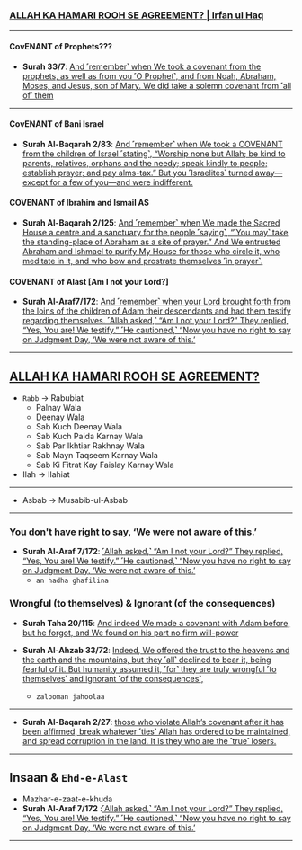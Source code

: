 
### [ALLAH KA HAMARI ROOH SE AGREEMENT? | Irfan ul Haq](https://www.youtube.com/watch?v=osVIq_3Oibs)

***

#### CovENANT of Prophets???
* __Surah 33/7__: [And ˹remember˺ when We took a covenant from the prophets, as well as from you ˹O Prophet˺, and from Noah, Abraham, Moses, and Jesus, son of Mary. We did take a solemn covenant from ˹all of˺ them](https://quranwbw.com/33/7)

***

#### CovENANT of Bani Israel
* __Surah Al-Baqarah 2/83__: [And ˹remember˺ when We took a COVENANT from the children of Israel ˹stating˺, “Worship none but Allah; be kind to parents, relatives, orphans and the needy; speak kindly to people; establish prayer; and pay alms-tax.” But you ˹Israelites˺ turned away—except for a few of you—and were indifferent.]()

#### COVENANT of Ibrahim and Ismail AS
* __Surah Al-Baqarah 2/125__: [And ˹remember˺ when We made the Sacred House a centre and a sanctuary for the people ˹saying˺, “˹You may˺ take the standing-place of Abraham as a site of prayer.” And We entrusted Abraham and Ishmael to purify My House for those who circle it, who meditate in it, and who bow and prostrate themselves ˹in prayer˺.]()

#### COVENANT of Alast [Am I not your Lord?]
* __Surah Al-Araf7/172__: [And ˹remember˺ when your Lord brought forth from the loins of the children of Adam their descendants and had them testify regarding themselves. ˹Allah asked,˺ “Am I not your Lord?” They replied, “Yes, You are! We testify.” ˹He cautioned,˺ “Now you have no right to say on Judgment Day, ‘We were not aware of this.’
](https://quran.com/7/172)

***

## [ALLAH KA HAMARI ROOH SE AGREEMENT?](https://www.youtube.com/watch?v=osVIq_3Oibs)
* `Rabb` -> Rabubiat
  * Palnay Wala
  * Deenay Wala
  * Sab Kuch Deenay Wala
  * Sab Kuch Paida Karnay Wala
  * Sab Par Ikhtiar Rakhnay Wala
  * Sab Mayn Taqseem Karnay Wala
  * Sab Ki Fitrat Kay Faislay Karnay Wala
* Ilah -> Ilahiat

***

* Asbab -> Musabib-ul-Asbab

***

### You don't have right to say, ‘We were not aware of this.’
* __Surah Al-Araf 7/172__: [˹Allah asked,˺ “Am I not your Lord?” They replied, “Yes, You are! We testify.” ˹He cautioned,˺ “Now you have no right to say on Judgment Day, ‘We were not aware of this.’](https://quran.com/7/172)
  * `an hadha ghafilina`

### Wrongful (to themselves) & Ignorant (of the consequences)
* __Surah Taha 20/115__: [And indeed We made a covenant with Adam before, but he forgot, and We found on his part no firm will-power](https://quranwbw.com/20#115)
 
* __Surah Al-Ahzab 33/72__: [Indeed, We offered the trust to the heavens and the earth and the mountains, but they ˹all˺ declined to bear it, being fearful of it. But humanity assumed it, ˹for˺ they are truly wrongful ˹to themselves˺ and ignorant ˹of the consequences˺,](https://quran.com/33/72)
  * `zalooman jahoolaa`


***

* __Surah Al-Baqarah 2/27__: [those who violate Allah’s covenant after it has been affirmed, break whatever ˹ties˺ Allah has ordered to be maintained, and spread corruption in the land. It is they who are the ˹true˺ losers.](https://quran.com/2/27)

*** 


## Insaan & `Ehd-e-Alast`
* Mazhar-e-zaat-e-khuda
* __Surah Al-Araf 7/172__ :[˹Allah asked,˺ “Am I not your Lord?” They replied, “Yes, You are! We testify.” ˹He cautioned,˺ “Now you have no right to say on Judgment Day, ‘We were not aware of this.’](https://quran.com/7/172)

***

